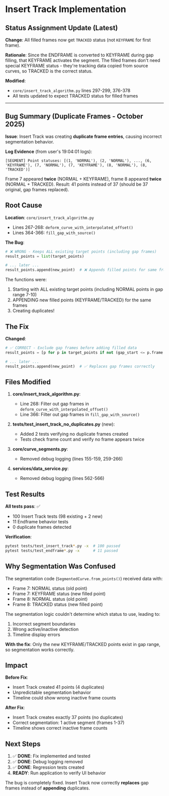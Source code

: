 # Insert Track Implementation

## Status Assignment Update (Latest)

**Change**: All filled frames now get `TRACKED` status (not `KEYFRAME` for first frame).

**Rationale**: Since the ENDFRAME is converted to KEYFRAME during gap filling, that KEYFRAME activates the segment. The filled frames don't need special KEYFRAME status - they're tracking data copied from source curves, so TRACKED is the correct status.

**Modified**:
- `core/insert_track_algorithm.py` lines 297-299, 376-378
- All tests updated to expect TRACKED status for filled frames

---

## Bug Summary (Duplicate Frames - October 2025)

**Issue**: Insert Track was creating **duplicate frame entries**, causing incorrect segmentation behavior.

**Log Evidence** (from user's 19:04:01 logs):
```
[SEGMENT] Point statuses: [(1, 'NORMAL'), (2, 'NORMAL'), ..., (6, 'KEYFRAME'), (7, 'NORMAL'), (7, 'KEYFRAME'), (8, 'NORMAL'), (8, 'TRACKED')]
```

Frame 7 appeared **twice** (NORMAL + KEYFRAME), frame 8 appeared **twice** (NORMAL + TRACKED).
Result: 41 points instead of 37 (should be 37 original, gap frames replaced).

## Root Cause

**Location**: `core/insert_track_algorithm.py`
- Lines 267-268: `deform_curve_with_interpolated_offset()`
- Lines 364-366: `fill_gap_with_source()`

**The Bug**:
```python
# ❌ WRONG - Keeps ALL existing target points (including gap frames)
result_points = list(target_points)

# ... later ...
result_points.append(new_point)  # ❌ Appends filled points for same frames!
```

The functions were:
1. Starting with ALL existing target points (including NORMAL points in gap range 7-10)
2. APPENDING new filled points (KEYFRAME/TRACKED) for the same frames
3. Creating duplicates!

## The Fix

**Changed**:
```python
# ✅ CORRECT - Exclude gap frames before adding filled data
result_points = [p for p in target_points if not (gap_start <= p.frame <= gap_end)]

# ... later ...
result_points.append(new_point)  # ✅ Replaces gap frames correctly
```

## Files Modified

1. **core/insert_track_algorithm.py**:
   - Line 268: Filter out gap frames in `deform_curve_with_interpolated_offset()`
   - Line 366: Filter out gap frames in `fill_gap_with_source()`

2. **tests/test_insert_track_no_duplicates.py** (new):
   - Added 2 tests verifying no duplicate frames created
   - Tests check frame count and verify no frame appears twice

3. **core/curve_segments.py**:
   - Removed debug logging (lines 155-159, 259-266)

4. **services/data_service.py**:
   - Removed debug logging (lines 562-566)

## Test Results

**All tests pass**: ✅
- 100 Insert Track tests (98 existing + 2 new)
- 11 Endframe behavior tests
- 0 duplicate frames detected

**Verification**:
```bash
pytest tests/test_insert_track*.py -x  # 100 passed
pytest tests/test_endframe*.py -x      # 11 passed
```

## Why Segmentation Was Confused

The segmentation code (`SegmentedCurve.from_points()`) received data with:
- Frame 7: NORMAL status (old point)
- Frame 7: KEYFRAME status (new filled point)
- Frame 8: NORMAL status (old point)
- Frame 8: TRACKED status (new filled point)

The segmentation logic couldn't determine which status to use, leading to:
1. Incorrect segment boundaries
2. Wrong active/inactive detection
3. Timeline display errors

**With the fix**: Only the new KEYFRAME/TRACKED points exist in gap range, so segmentation works correctly.

## Impact

**Before Fix**:
- Insert Track created 41 points (4 duplicates)
- Unpredictable segmentation behavior
- Timeline could show wrong inactive frame counts

**After Fix**:
- Insert Track creates exactly 37 points (no duplicates)
- Correct segmentation: 1 active segment (frames 1-37)
- Timeline shows correct inactive frame counts

## Next Steps

1. ✅ **DONE**: Fix implemented and tested
2. ✅ **DONE**: Debug logging removed
3. ✅ **DONE**: Regression tests created
4. **READY**: Run application to verify UI behavior

The bug is completely fixed. Insert Track now correctly **replaces** gap frames instead of **appending** duplicates.
